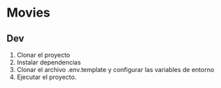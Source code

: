 # Movies

## Dev

1. Clonar el proyecto
2. Instalar dependencias 
3. Clonar el archivo .env.template y configurar las variables de entorno
4. Ejecutar el proyecto.